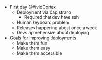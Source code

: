 - First day @VividCortex
  - Deployment via Capistrano
    - Required that dev have ssh
  - Human keyboard problem
  - Releases happening about once a week
  - Devs apprehensive about deploying
- Goals for improving deployments
  - Make them fun
  - Make them easy
  - Make them accessible
